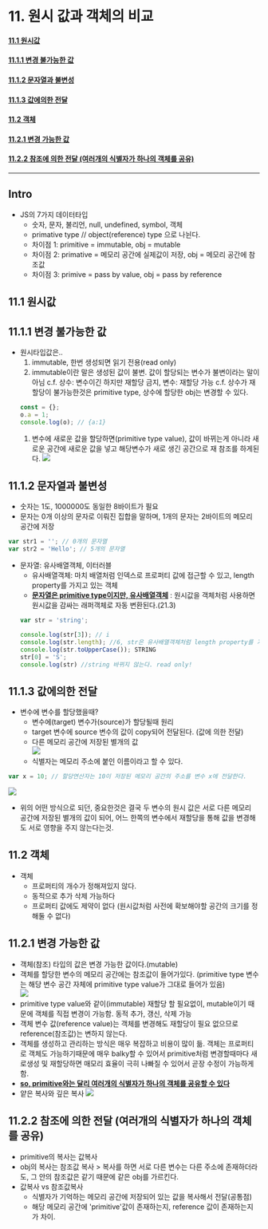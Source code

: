 # 11. 원시 값과 객체의 비교
#### [11.1 원시값](#111-원시값-1)
#### [11.1.1 변경 불가능한 값](#1111-변경-불가능한-값-1)
#### [11.1.2 문자열과 불변성](#1112-문자열과-불변성-1)
#### [11.1.3 값에의한 전달](#1113-값에의한-전달-1)
#### [11.2 객체](#112-객체-1)
#### [11.2.1 변경 가능한 값](#1121-변경-가능한-값-1)
#### [11.2.2 참조에 의한 전달 (여러개의 식별자가 하나의 객체를 공유)](#1122-참조에-의한-전달-여러개의-식별자가-하나의-객체를-공유-1)
<hr>

## Intro
- JS의 7가지 데이터타입
  - 숫자, 문자, 불리언, null, undefined, symbol, 객체
  - primative type // object(reference) type 으로 나뉜다.
  - 차이점 1: primitive = immutable, obj = mutable
  - 차이점 2: primative = 메모리 공간에 실제값이 저장, obj = 메모리 공간에 참조값
  - 차이점 3: primive = pass by value, obj = pass by reference
  
## 11.1 원시값
## 11.1.1 변경 불가능한 값
- 원시타입값은..
   1. immutable, 한번 생성되면 읽기 전용(read only)
   2. immutable이란 말은 생성된 값이 불변. 값이 할당되는 변수가 불변이라는 말이 아님
   c.f. 상수: 변수이긴 하지만 재할당 금지, 변수: 재할당 가능
   c.f. 상수가 재할당이 불가능한것은 primitive type, 상수에 할당한 obj는 변경할 수 있다.
   ```js
   const = {};
   o.a = 1;
   console.log(o); // {a:1}
   ```
   1. 변수에 새로운 값을 할당하면(primitive type value), 값이 바뀌는게 아니라 새로운 공간에 새로운 값을 넣고 해당변수가 새로 생긴 공간으로 재 참조를 하게된다.
   ![](img/2021-02-05-11-05-52.png)

## 11.1.2 문자열과 불변성
- 숫자는 1도, 1000000도 동일한 8바이트가 필요
- 문자는 0개 이상의 문자로 이뤄진 집합을 말하며, 1개의 문자는 2바이트의 메모리 공간에 저장
```js
var str1 = ''; // 0개의 문자열
var str2 = 'Hello'; // 5개의 문자열
```
- 문자열: 유사배열객체, 이터러블
  - 유사배열객체: 마치 배열처럼 인덱스로 프로퍼티 값에 접근할 수 있고, length property를 가지고 있는 객체
  - **<u>문자열은 primitive type이지만, 유사배열객체</u>** : 원시값을 객체처럼 사용하면 원시값을 감싸는 래퍼객체로 자동 변환된다.(21.3)
  ```js
  var str = 'string';

  console.log(str[3]); // i
  console.log(str.length); //6, str은 유사배열객체처럼 length property를 가짐
  console.log(str.toUpperCase()); STRING
  str[0] = 'S';
  console.log(str) //string 바뀌지 않는다. read only!
  ```

## 11.1.3 값에의한 전달
- 변수에 변수를 할당했을때?
  - 변수에(target) 변수가(source)가 할당될때 원리
  - target 변수에 source 변수의 값이 copy되어 전달된다. (값에 의한 전달)
  - 다른 메모리 공간에 저장된 별개의 값  
![](img/2021-02-05-11-31-54.png)
  - 식별자는 메모리 주소에 붙인 이름이라고 할 수 있다.
```js
var x = 10; // 할당연산자는 10이 저장된 메모리 공간의 주소를 변수 x에 전달한다.
```
![](img/2021-02-05-12-13-45.png)
- 위의 어떤 방식으로 되던, 중요한것은 결국 두 변수의 원시 값은 서로 다른 메모리 공간에 저장된 별개의 값이 되어, 어느 한쪽의 변수에서 재할당을 통해 값을 변경해도 서로 영향을 주지 않는다는것.

## 11.2 객체
- 객체
  - 프로퍼티의 개수가 정해져있지 않다.
  - 동적으로 추가 삭제 가능하다
  - 프로퍼티 값에도 제약이 없다 (원시값처럼 사전에 확보해야할 공간의 크기를 정해둘 수 없다)

## 11.2.1 변경 가능한 값
- 객체(참조) 타입의 값은 변경 가능한 값이다.(mutable)
- 객체를 할당한 변수의 메모리 공간에는 참조값이 들어가있다. (primitive type 변수는 해당 변수 공간 자체에 primitive type value가 그대로 들어가 있음)  
![](img/2021-02-05-12-23-03.png)
- primitive type value와 같이(immutable) 재할당 할 필요없이, mutable이기 때문에 객체를 직접 변경이 가능함. 동적 추가, 갱신, 삭제 가능
- 객체 변수 값(reference value)는 객체를 변경해도 재할당이 필요 없으므로 reference(참조값)는 변하지 않는다.
- 객체를 생성하고 관리하는 방식은 매우 복잡하고 비용이 많이 듦. 객체는 프로퍼티로 객체도 가능하기때문에 매우 balky할 수 있어서 primitive처럼 변경할때마다 새로생성 및 재할당하면 매모리 효율이 극히 나빠질 수 있어서 곧장 수정이 가능하게 함.
- **<u>so, primitive와는 달리 여러개의 식별자가 하나의 객체를 공유할 수 있다</u>**
- 얕은 복사와 깊은 복사
![](img/2021-02-05-12-43-42.png)

## 11.2.2 참조에 의한 전달 (여러개의 식별자가 하나의 객체를 공유)
- primitive의 복사는 값복사
- obj의 복사는 참조값 복사 > 복사를 하면 서로 다른 변수는 다른 주소에 존재하더라도, 그 안의 참조값은 같기 때문에 같은 obj를 가르킨다.
- 값복사 vs 참조값복사
  - 식별자가 기억하는 메모리 공간에 저장되어 있는 값을 복사해서 전달(공통점)
  - 해당 메모리 공간에 'primitive'값이 존재하는지, reference 값이 존재하는지가 차이.